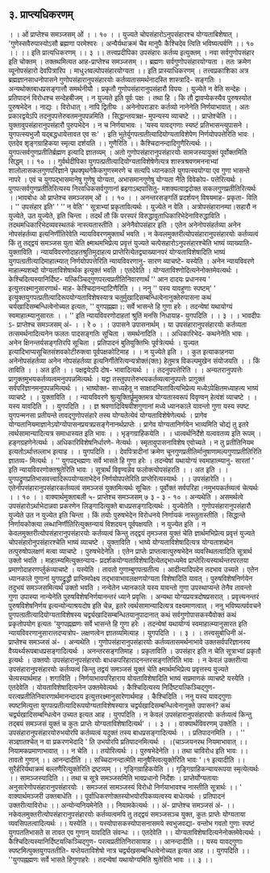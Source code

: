 ## ३. प्राप्त्यधिकरणम्
। । ओं प्राप्तेश्च समञ्जसम् ओं । । १० । ।
युज्यते चोपसंहारोऽनुपसंहारश्च योग्यताबिशेषात् ।
'गुणेस्सवैरुपास्योऽसौ ब्रह्मणा परमेश्वरः ।
अन्यैर्यथाक्रमं चैव मानुपैः कैश्चिदेव त्विति भविष्यत्पर्वणि ।। १० ।।
।। इति प्रात्यधिकरणम् ।। ३ ।।
तत्त्वप्रदीपिका
उपसंहारः कर्तव्य इत्युक्तम् । नवा सर्वगुणोपसंहार इति चोक्तम् । तक्तथमित्यत आह-प्राप्तेश्च
समञ्जसम् ।। ब्रह्मणः सर्वगुणोपसंहारयोग्यता । ततः क्रमेण व्यूनोपसंहारो देवपित्रारिप ।
माधु२ष्वल्पोपसंहारयोग्यता ।। इति प्रास्याधिकरणम् ।
तत्त्वप्रकाशिका
अत्र ब्रह्मज्ञानसाधनोपासने गुणोपसंहारानुपसंहारयोः कर्तव्यतासमर्थनादस्ति शास्त्रादि-
सङ्गतिः । अन्यथोक्तबाधप्रसङ्गात्तौ समर्थनीयौ । प्रकृतौ गुणोपसंहारानुपसंहारौ विपयः । युज्येते न
वेति सन्देहः । प्रतिपादनं विरोधश्च सन्देहबीजम् । न युज्यते इति पूर्वः पक्षः । तथा हि । कि तौ
द्वावप्येकस्यैव पुरुषस्योत पुरुषभेदेन । नाद्यः । विरोधात् । नापि द्वितीयः । अनेनोपराडारः कर्तव्यो
नानेनेति निर्णयाभावात् । अतः प्रकारद्वयेऽपि तदनुपपत्तेरुवतमनुपपन्नमिति । सिद्धान्तयत्रक्ष-
मुपन्यस्य व्याचष्टे ।। प्राप्तेश्चेति ।। युक्तावुपसंहारानुपसंहारौ पुरुपभेदेन । न च निर्णयाभावः ।
'यस्य यावद्गणाः स्यष्टं प्रतिभासन्त्युपासने । युगपत्स्यभुजौ यद्बद्धधायेत्तावत एव सः' । इति
भुतेर्युगपत्ग्रतीत्यादियोग्यताविशेपेण निर्णयोपपत्तेरिति भावः । एतदेव शृङ्गग्राहिकया स्मृत्या दर्शयति
।। गुणैरिति ।। कैश्चिदानन्दादिगुणैरित्यर्थः ।। युगपत्सर्वगुणप्रतीतिर्ब्रह्मण इत्यादि ज्ञातव्यम् । अतो
गुणोपसंहारानुपसंहारयोः सामजस्यायुक्तं पूर्वोक्तमिति सिद्धम् ।। १० ।।
गुर्वर्थदीपिका
युगपत्प्रतीत्यादियोग्यताविशेषेणेत्यत्र शास्त्रश्रवणमननाभ्यां शालोलासकलगुणपरिज्ञाने
पृथक्पृथगेकैकगुणस्मरणे च सत्यपि ध्यानकाले युगपत्स्वयोग्या एव गुणा भासन्ते नापरे ।
एवं च युगपद्भासमानेषु गुणेषु योग्यता, अभासमानगुणेषु योग्यता नैति विवेकोप-
पत्तेरित्यर्थः । पुगपत्सर्वगुणप्रतीतिरित्यस्य निरवधिकसर्वगुणानां ब्रहगाऽब्दपासितु-
मशक्यत्वाद्वदोक्त सकलगुणप्रतीतिरित्यर्थः ।।भावबोधः
ओ प्राप्तेश्च समञ्जसम् ओं । । १० । । अनन्तरसङ्गतिं प्रदर्शयन् विषयमाह- प्रकृता-
विति । '' उपसंहार इति' ' '' न वेति' ' सूत्राभ्यां प्रकृतावित्यर्थः । युज्येते न वेति ।
अत्रोपसंहारानम्पा।सहारौ न युज्येते, उत युज्येते, इति चिन्ता । तदर्थं तौ किं परस्परं
विरुद्धावुताधिकारिभेदेनाविरुद्धाविति । तदथमधिकारिभेदव्यवस्थतकं नास्त्यतास्तीति ।
अनेनैवोपसंहार इति । एतेन अनेनोपसंहर्तव्या अनेन नोपसंहर्तव्या इत्यनिर्णीतिरेवेति
न्यायविवरणमुक्तार्थं भवति । न केवलमुक्तरीत्योपसंहारानुपसंहारयोः कर्तव्यत्वं किं तु तद्द्वयं
समञ्जस युता चेति क्ष्माथमभिप्रेत्य प्रवृत्तं युज्यते चत्पेसहारोऽनुपसंहारश्चेति भाष्यं
व्याख्याति- युक्ताविति । न्यायविवरणोदाहतश्रुतिमुदाहत्य प्राप्तेरित्येतद्व्याख्यानपरं
योग्यताविशेषादिति भाष्यं युगपत्ग्रतीत्यादिमाहात्म्यात् निर्णयोपपत्तेरिति न्यायविवरणानु-
सारण व्याचष्टे- यस्येति । अनेन न्यायविवरणे माहात्म्यशब्दो योग्यताविशेषार्थक इत्युक्तं
भवति । एतदेवेति । योग्यताविश्णोदित्यनेनोक्तमेवत्यर्थः । केश्चिदित्यस्यानिर्दिष्ट-
यत्किञ्चिद्गुणपरत्वप्रतीतिनिवारणार्थं '' आन दादयः प्रधानस्य ' इत्युत्तरक्ष्मानुसारणार्थ-
माह- केश्चिदानन्दाटिणैरिति । ।
ननु '' पस्य यावहुणाः स्पष्टम्' ' इत्युक्तयुगपत्प्रतीत्यादिरूपयोग्यताविशेषस्यात्र
चतुर्मुखादिसम्बन्धित्वेनानुक्तेरुपासना कथं चर्यखादिसम्बन्धित्वेनोच्यत इत्यतः,
'' वुगपह्नह्मा।: सर्वे भासन्ते हि गुणा हरेः ।
तदन्येषां यथायोग्यं स्वमाहात्म्यानुसारतः । । ''
इति न्यायविवरणोदाहतां श्रुतिं मनसि निधायाह- युगपदिति । । ३ । ।
भावदीपः
ऽ- प्राप्तेश्च समञ्जसम् अं- । । रे ० । । उपासने उपासनार्थम् । या उपसंहारानुपसंहारयोः
कर्तव्यता तत्समर्थनादित्यनेन फलतः पादसङ्गतिः सूचिता । समर्थनादिति । । अधिकारिभेद-
कथनेनेति भावः । अनेन क्षिनन्तर्यसङ्गतिरपि सूचिता । प्रतिपादनं बुतियुक्तिभिः
पूर्वत्रेत्यर्थः । युज्यत इत्यादिभाप्यसूचितसंशवकोटीरुक्त्वा पूर्वपक्षकोटिमाह । । न युज्येते
इति । । कुत इत्याकाहनया अनेनोपसंहर्तव्या अनेन नोपसंहर्तव्या इत्यनिर्गीतेरित्यन्यत्रोक्तं(क्तः)
हेतुमत्र विकल्पमुखेन संयोजयति । । किं ताविति । । अत इति । । पक्षद्वयेऽपि दोष-
भावादित्यर्थः । । तदनुपपत्तेरिति । । अन्यतरानुपपत्तेः प्रागुक्तमुभयकर्तव्यत्वमनुपपन्नमित्यर्थः ।
यद्वा तस्तुपपत्तेरुभयकर्तव्यत्वानुपपत्तेः प्रागुक्तं सर्वपरिज्ञानमनुपपन्नमित्यर्थः । । भाष्योक्त-
साध्यहेतू न साक्षादन्वितावित्यभिप्रेत्य मध्येऽपेक्षितमध्याहत्य भाष्यं व्याचष्टे । । युक्ताविति
। । न्यायविवरणे श्रुत्युक्तिर्छूमुक्तमत्र योग्यतास्वरूपं विवृण्वन् हेत्वंशं व्याचष्टे । । यस्य
यावदिति । । युगपदिति । । ज्ञ श्रवणादिविषयीशगुणानां मध्ये ध्यानकाले यावन्तो गुणा
यस्य स्पष्ट युगपन्मनसा प्रतीयन्ते तावद्गुणोपसंहारे तस्य योग्यतेत्येवं योग्यताविशेषेणेत्यर्थः ।
प्रागेव योग्यतानियमाज्ञानेऽयोग्योपासनप्रयत्रप्रसङ्गेनानर्थप्राप्तेः । प्रागेव योग्यतानिर्णयेन
भाव्यमिति चोद्यं तु इतरे त्वर्थसामान्यादित्यत्र समाधास्यत इति भावः । । भृङ्गग्राहिकयेति । ।
धात्वर्थनिर्देशे यल्ववतव्य इति रूपम् । हङ्गग्रहणेनेत्यर्थः । अधिकारिविशेषनिर्धारणे-
नेत्यर्थः । स्मृतावुपासनाविशेष एवोच्यते । न तु प्रतीतिनियम इत्यतोऽर्थात्तल्लाभ इत्याह । ।
युगपदिति । । देवपित्रादीनां क्रमेण चूनगुणप्रतीतिर्मानुषाणामल्पगुणाप्रतीतिरिति ज्ञातव्य-
मित्यर्थः । '' युगपद्भह्मणः सर्वे भासते हि गुणा हरेः । तदन्येषां यथायोग्यं स्वमाहात्म्यानु-
सारतां ' इति न्यायविवरणोक्तश्रुतेरिति भावः । सूत्रार्थं विवृण्वन्नेव फलोक्त्योपसंहरति । ।
अत इति । । पुगपद्रुणप्रतिभासवत्त्वादिरूपयोग्यताभेदेन निर्णयोपपत्तेरिति प्राप्तेरित्यस्यार्थः । ।
उपसंहारेति । । एतेनोपसंहारानुपसंहारकर्तव्यत्वं समञ्जसं युक्तमित्यर्थः सूचितः । पूर्वोक्तं
सर्वपरिहा।नमुभयकर्तव्यत्वं चेत्यर्थः । । १० । ।
वाक्यार्थमुक्ताबली
५- प्राप्तेश्च समञ्जसम् ७ ३ - ३ - १० । अन्यथेति । असमर्थत्वे उपसंहारोऽर्थाभेदान्नवा
प्रकरणेन लिङ्गादित्युक्ते बाधप्रसङ्गादित्यर्थः । युज्येतेति । गुणोपसंहारानुपसंहारौ युज्येते
उत न युज्येत इति चिन्ता । किं तयोः पुरुषभेदेन विरोधनये निर्णायकं नास्तुतास्तीति ।
सिद्धान्ते निर्णायकोक्त्या लब्धानिर्णीतिरित्युक्तन्यायं विशदयन् पूर्वपक्षयति । न युज्येत
इति । न केवलमुक्तरीत्योपसंहारानुपसंहारयोः कर्तव्यत्वं किन्तु तद्द्वयं तृमञ्जस युक्तं चेति
ज्ञार्थमभिप्रेत्य प्रवृत्तं युज्यते चोपसंहारोनुपसंहारश्चेति भाष्यं व्याचष्टे । युक्ताविति । भाष्ये
योग्यताविशेषादित्यत्र योग्यताशब्देन तत्पुरुषोपलक्षणं मत्वा व्याचष्टे । पुरुषभेदेनेति । एतेन
प्राप्तेः प्राप्तत्वात्पुरुषभेदेन व्यवस्थितत्वादिति सूत्रार्थ उक्तो भवति । माहात्म्यमित्युक्तन्याय-
प्रदर्शकयोग्यताविशेषादित्येतद्भाध्यमेव प्राप्तेरित्यस्यार्थन्तरपरतया प्रमाणोदाहरणर्प्लुकंव्याचष्टे । यस्येति । तावतो गुणाम्बुगपत्ग्रतीत्य । आदीत्यादिपदेन तदभाव उच्यते । एतेन
ध्यानकाले गुणानां युगपद्रुद्धौ प्राप्तिमपेक्ष्य तद्भावाभावलक्षणयोग्यता विशेषादिति यावत् ।
पुरुषविशेषनिर्णयेन तदुभयं समञ्जसमित्यर्थ उक्तो भवति । नन्वेतेन ध्यानकाले यस्य
यावन्तो गुणा उपस्थाप्यन्ते तेनैव तावन्तो गुणा उपास्या नान्येनेति पुरुषविशेषनिर्णयानन्तरं
ध्याने प्रवृत्तिः । अन्यथा योग्यप्रयत्रदोषप्रसरात् । प्रवृत्त्यनन्तरं पुरुषविशेषनिर्णय
इत्यन्योन्याश्रयदोष इति चेन्न, इतरे त्वर्थसामान्यादित्यत्र वक्ष्यमाणत्वात् । ननु
भविष्यत्पर्ववचने पुगपत्ग्रतीत्यादियोग्यताविशेषस्य चर्द्व्यखादिसम्बन्धितयानुपादानात् कथं
सर्वगुणोपासकस्यैवोक्तं कथं प्रकृतोपयोग इत्यतः 'युगपह्नह्मणः सर्वे भासन्ते हि गुणा
हरेः । तदन्येषां यथायोग्यं स्वमाहात्म्यानुसारत इति न्यायविवरणानुसारात्तदप्यत्रोप-
लक्षणत्वेन ज्ञातव्यमित्याह । युगपदिति । । ३ । ।
तत्त्वसुबोधिनी
अं- प्राप्तेश्च समञ्जसं अं- । अन्यथेति । गुणोपसंहारानुपसंहारयोः कर्तव्यतासमर्थनाभावे
उक्तसर्वपरिज्ञानस्य वैय्यर्थ्यरूपबाधप्रसङ्गादित्यर्थः । अनन्तरसङ्गतिमाह । प्रकृताविति ।
उपसंहार इति न चेति सूत्राभ्यां प्रकृतौ इत्यर्थः । उक्तयोः उपसंहारानुपसंहारयोः
बाधकपरिहारादनन्तरसङ्गतिरिति भावः । न केवलं उक्तरीत्या उपसंहारानुपसंहारयोः
कर्तव्यत्वं किन्तु तद्वयं समञ्जसं युक्तं चेति क्ष्मार्थमभिप्रेत्य प्रवृत्तस्य युज्यते चेत्यस्यार्थमाह ।
शगाविति । निर्णयाभावपरिहाराय योयताविशेषादिति भाष्यं सप्रमाणकं व्याचष्टे यस्येति ।
एतदेवेति । योयताविशेषादित्यनेन उक्तमेवेत्यर्थः । कैश्चिदित्यस्य निर्दिष्टयत्किञ्चिद्गुण-
परत्वप्रतीतिनिवारणार्थमानन्दादय इत्युत्तरक्ष्मानुसारेणार्थमाह । कैश्चिदिति । ननु यस्य
यावद्गुणाः स्पष्टमित्युत्ता युगपत्प्रतीत्यादिरूपयोग्यताविशेषस्यात्र चर्द्व्यखादिसम्बन्धित्वेनानुक्ते
उपासनं? कथं चर्द्व्यखादिसम्बन्धित्वेन उच्यत इत्यत आह । युगपदिति । न केवलं
उपसंहारानुपसंहारयोः कर्तव्यत्वं किन्तु तद्बयं समञ्जसं युक्तं च कुतः प्राप्तेः
योग्यताविशेषादित्यर्थ' । । ३ । ।
वाक्यार्थविवरणम्
उक्तेति । । उपसंहारानुपसंहारयोरुभयोरपि कर्तव्यत्वं यदुक्तं तस्य बाधप्रसङ्गादित्यर्थः । ।
प्रतिपादनमिति । । '' सञ्ज्ञातश्चेत् न वा प्रकरणभेदादि ' ति उभयोरपि प्रतिपादनमित्यर्थः । ।(चाञ्जयनरथ
नियमाभावात् ।। नियामकप्रमाणाभावात् ।। न चेति ।। तयोरित्यर्थः ।। पुरुषभेदेनेति ।।
तथा चाविरोध इति भावः ।। तावतो गुणान् ।। आनन्दादीति ।। सच्चिदानन्दात्मेति
मानुषैस्त्वित्युक्तेरिति भावः '।१ इत्यादीति ।। सुरैर्हरिर्यथाक्रमं बल्लणैरित्युक्तेरिति द्रष्टव्यम्
।। गृङ्गिग्राहिकयेति ।। गृङ्गिग्राहिकन्यायरूपया स्मृत्येत्यर्थः ।। सामञ्जस्यादिति ।। तथा च
सूत्रे समञ्जसमिति भावप्रधानो निर्देशः । प्राप्तेर्योग्यतायाः अनुसारेणोपसंहारानुपसंहारयोः ।
समञ्जसं सामञ्जस्यं विरोधो निर्णयाभावश्च नास्तीति सूत्रार्थः ।।
'
वाक्यार्थमञ्जरी
उक्तबाधेति ।। पूर्वाधिकरणोक्तस्योभयोरपिकव्यत्वस्य बाधेत्यर्थः । प्रतिपादनं
उक्तरीत्याविरोधः ।। अन्योन्यनियमेनेति ।। नियामकेत्यर्थः ।। अं- प्राप्तेश्च समञ्जसं अं- ।।
नकेवलमुक्तरीत्योपसंहारानुपसंहारयोः कर्तव्यत्वमपि तु तद्द्वयं समञ्जसञ्च युक्त, कुतः प्राप्तेः
योग्यताया व्यवसिपतत्वादित्यर्थः ।। यस्येति ।। यस्योपासकस्योपासनासमये स्वभुजवद्या-
वन्तोभ गवतो गुणाः स्पष्टं युगपततिभासते स तावत एव गुणान् यावदिति संवन्धः ।।
एतदेवेति ।। योग्यताविशेषादित्यनेनोक्तमेवेत्यर्थः । कैश्चिदित्यस्यानिर्दिष्टयत्किञ्चिद्गुण-
परत्वप्रतीतिनिरासायाह ।। आनन्दादीति ।। यस्य यावद्गुणाः स्पष्टमित्पुक्तयुगपततीति-
यप्तेयताविशेषो नात्र चर्द्व्यखसम्बन्धित्वेनोच्यत इत्यत आह ।। युगपदिति ।। ''युगपह्नह्मणः
सर्वे भासते हिगुणाहरेः । तदन्येषां यथायोग्यमिति श्रुतेरिति भावः ।। ३ ।।
